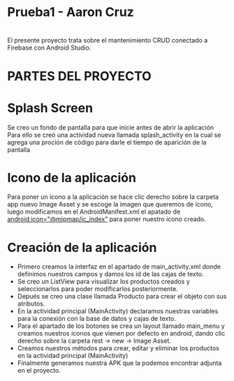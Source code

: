 # Prueba1 - Aaron Cruz
#

El presente proyecto trata sobre el mantenimiento CRUD conectado a Firebase con Android Studio.
 
#
# PARTES DEL PROYECTO
#
# Splash Screen
Se creo un fondo de pantalla para que inicie antes de abrir la aplicación 
Para ello se creó una actividad nueva llamada splash_activity en la cual se agrega una proción de código para darle el tiempo de aparición de la pantalla 
#
# Icono de la aplicación 
Para poner un icono a la aplicación se hace clic derecho sobre la carpeta app nuevo Image Asset y se escoge la imagen que queremos de ícono, luego modificamos en el AndroidManifest.xml el apatado de <android:icon="@mipmap/ic_index"> para poner nuestro icono creado.
#
# Creación de la aplicación 
- Primero creamos la interfaz en el apartado de main_activity.xml donde definimos nuestros campos y damos los id de las cajas de texto.
- Se creo un ListView para visualizar los productos creados y seleccionarlos para poder modificarlos posteriormente.
- Depués se creo una clase llamada Producto para crear el objeto con sus atributos.
- En la actividad principal (MainActivity) declaramos nuestras variables para la conexión con la base de datos y cajas de texto.
- Para el apartado de los botones se crea un layout llamado main_menu y creamos nuestros íconos que vienen por defecto en android, dando clic derecho sobre la carpeta rest -> new -> Image Asset.
- Creamos nuestros métodos para crear, editar y eliminar los productos en la actividad principal (MainActivity)
- Finalmente generamos nuestra APK que la podemos encontrar adjunta en el proyecto.


